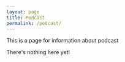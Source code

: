 ```yaml
---
layout: page
title: Podcast
permalink: /podcast/
---
```


This is a page for information about podcast

There's nothing here yet!